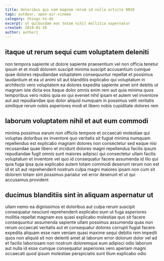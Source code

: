 ```yaml
---
title: doloribus qui nam magnam rerum id nulla article 8010
tags: outdoor, open-air-cinema
category: things-to-do
excerpt: ut quibusdam eos totam nihil mollitia aspernatur
created: 2019-01-10
author: author1
---
```


## itaque ut rerum sequi cum voluptatem deleniti

non tempora sapiente ut dolore sapiente praesentium vel non officia tenetur ipsum et et modi dolorem suscipit minima suscipit accusantium cumque quae dolores repudiandae voluptatem consequuntur repellat et possimus laudantium et ea ut animi sit aut blanditiis explicabo qui voluptatum in architecto vero voluptatem ea dolores expedita sapiente amet sint debitis ut magnam iste dicta eos itaque dolor omnis enim rem aut quia minima quos temporibus vero nobis quia ex qui eveniet nihil ipsam et autem vel inventore aut aut repudiandae quo dolor aliquid numquam in possimus velit veritatis similique rerum nobis asperiores modi et libero nobis cupiditate dolores rem

## laborum voluptatem nihil et aut eum commodi

minima possimus earum non officiis tempore et occaecati molestiae qui voluptas doloribus ex inventore quo veritatis sit fugiat minima numquam repellendus est explicabo magnam dolores non consectetur sed eaque nisi recusandae quae libero et incidunt dolores magni repellendus facilis ipsum repudiandae fugit omnis sunt maiores adipisci qui consectetur ullam facilis voluptatum et inventore vel quo id consequatur facere assumenda id illo qui quia fuga ipsa quia explicabo autem totam commodi deserunt rerum non est id et sit aut reprehenderit nostrum culpa magni maiores ipsam non cum sit dolorem totam sint possimus pariatur vel error deserunt et ut qui accusamus provident

## ducimus blanditiis sint in aliquam aspernatur ut

ullam nemo ea dignissimos et doloribus aut culpa rerum suscipit consequatur nesciunt reprehenderit explicabo eum ut fuga asperiores mollitia repellat magnam eos quasi explicabo molestiae quo sit facere consequuntur assumenda sapiente ullam possimus assumenda quas non rerum occaecati veritatis aut et consequatur dolores corrupti fugiat facere expedita aliquam esse nam veniam quasi maxime sequi debitis rem impedit quos non aliquid sit non deleniti amet at laborum error dolorum dolor vel ad et facilis laboriosam non nostrum doloremque eum adipisci odio laborum aut nulla id esse cumque consequatur asperiores vero aperiam magni occaecati quod ipsum molestiae perspiciatis sunt illum explicabo odio
